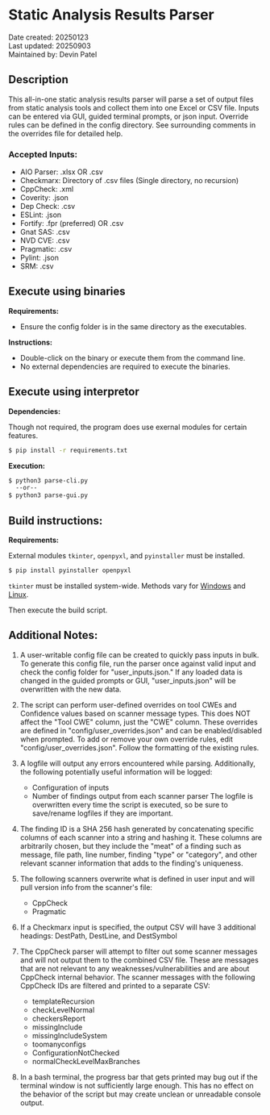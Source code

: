 # Static Analysis Results Parser

Date created:  20250123  
Last updated:  20250903  
Maintained by: Devin Patel

## Description
This all-in-one static analysis results parser will parse a set of output files from static analysis tools and collect them into one Excel or CSV file.
Inputs can be entered via GUI, guided terminal prompts, or json input.
Override rules can be defined in the config directory.
See surrounding comments in the overrides file for detailed help.

### Accepted Inputs:
-  AIO Parser: .xlsx OR .csv
-  Checkmarx:  Directory of .csv files (Single directory, no recursion)
-  CppCheck:   .xml
-  Coverity:   .json
-  Dep Check:  .csv
-  ESLint:     .json
-  Fortify:    .fpr (preferred) OR .csv
-  Gnat SAS:   .csv
-  NVD CVE:    .csv
-  Pragmatic:  .csv
-  Pylint:     .json
-  SRM:        .csv


## Execute using binaries

**Requirements:**
- Ensure the config folder is in the same directory as the executables.

**Instructions:**
- Double-click on the binary or execute them from the command line.
- No external dependencies are required to execute the binaries.



## Execute using interpretor

**Dependencies:**

Though not required, the program does use exernal modules for certain features.

```bash
$ pip install -r requirements.txt
```

**Execution:**

```bash
$ python3 parse-cli.py
  --or--
$ python3 parse-gui.py
```


## Build instructions:

**Requirements:**

External modules `tkinter`, `openpyxl`, and `pyinstaller` must be installed.

```bash
$ pip install pyinstaller openpyxl
```

`tkinter` must be installed system-wide. Methods vary for [Windows](https://www.pythonguis.com/installation/install-tkinter-windows/) and [Linux](https://www.pythonguis.com/installation/install-tkinter-linux/).

Then execute the build script.



## Additional Notes:

1)  A user-writable config file can be created to quickly pass inputs in bulk.
    To generate this config file, run the parser once against valid input and check the config folder for "user_inputs.json."
    If any loaded data is changed in the guided prompts or GUI, "user_inputs.json" will be overwritten with the new data.

2)  The script can perform user-defined overrides on tool CWEs and Confidence values based on scanner message types.
    This does NOT affect the "Tool CWE" column, just the "CWE" column.
    These overrides are defined in "config/user_overrides.json" and can be enabled/disabled when prompted.
    To add or remove your own override rules, edit "config/user_overrides.json".
    Follow the formatting of the existing rules.

3)  A logfile will output any errors encountered while parsing.
    Additionally, the following potentially useful information will be logged:
    -  Configuration of inputs
    -  Number of findings output from each scanner parser
    The logfile is overwritten every time the script is executed, so be sure to save/rename logfiles if they are important.

4)  The finding ID is a SHA 256 hash generated by concatenating specific columns of each scanner into a string
    and hashing it. These columns are arbitrarily chosen, but they include the "meat" of a finding such as message,
    file path, line number, finding "type" or "category", and other relevant scanner information that adds to the
    finding's uniqueness.

5)  The following scanners overwrite what is defined in user input and will pull version info from the scanner's file:
    -  CppCheck
    -  Pragmatic

6)  If a Checkmarx input is specified, the output CSV will have 3 additional headings: DestPath, DestLine, and DestSymbol

7)  The CppCheck parser will attempt to filter out some scanner messages and will not output them to the combined CSV file.
    These are messages that are not relevant to any weaknesses/vulnerabilities and are about CppCheck internal behavior.
    The scanner messages with the following CppCheck IDs are filtered and printed to a separate CSV:
    -  templateRecursion
    -  checkLevelNormal
    -  checkersReport
    -  missingInclude
    -  missingIncludeSystem
    -  toomanyconfigs
    -  ConfigurationNotChecked
    -  normalCheckLevelMaxBranches

8)  In a bash terminal, the progress bar that gets printed may bug out if the terminal window is not sufficiently
    large enough. This has no effect on the behavior of the script but may create unclean or unreadable console output.
